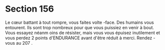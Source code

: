 # Section 156

Le cœur battant à tout rompre, vous faites volte -face. Des
humains vous entourent. Ils sont trop nombreux pour que vous
puissiez en venir à bout. Vous essayez néanm oins de résister,
mais vous vous épuisez inutilement et vous perdez  2 points
d'ENDURANCE  avant d'être réduit à merci. Rendez -vous au
207 .